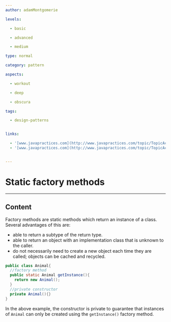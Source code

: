 ```yaml
---
author: adamMontgomerie

levels:

  - basic

  - advanced

  - medium

type: normal

category: pattern

aspects:

  - workout

  - deep

  - obscura

tags:

  - design-patterns


links:

  - '[www.javapractices.com](http://www.javapractices.com/topic/TopicAction.do?Id=21){website}'
  - '[www.javapractices.com](http://www.javapractices.com/topic/TopicAction.do?Id=40){website}'


---
```


# Static factory methods

---
## Content

Factory methods are static methods which return an instance of a class. Several advantages of this are:
- able to return a subtype of the return type.
- able to return an object with an implementation class that is unknown to the caller.
- do not necessarily need to create a new object each time they are called; objects can be cached and recycled.

```java
public class Animal{
  //factory method
  public static Animal getInstance(){
    return new Animal();
  }
  //private constructor
  private Animal(){}
}
```
In the above example, the constructor is private to guarantee that instances of `Animal` can only be created using the `getInstance()` factory method.